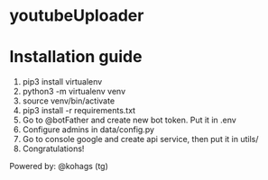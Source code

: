 # youtubeUploader


# Installation guide 

1. pip3 install virtualenv
2. python3 -m virtualenv venv
3. source venv/bin/activate
4. pip3 install -r requirements.txt
5. Go to @botFather and create new bot token. Put it in .env
6. Configure admins in data/config.py
7. Go to console google and create api service, then put it in utils/
8. Congratulations!

Powered by: @kohags (tg)
